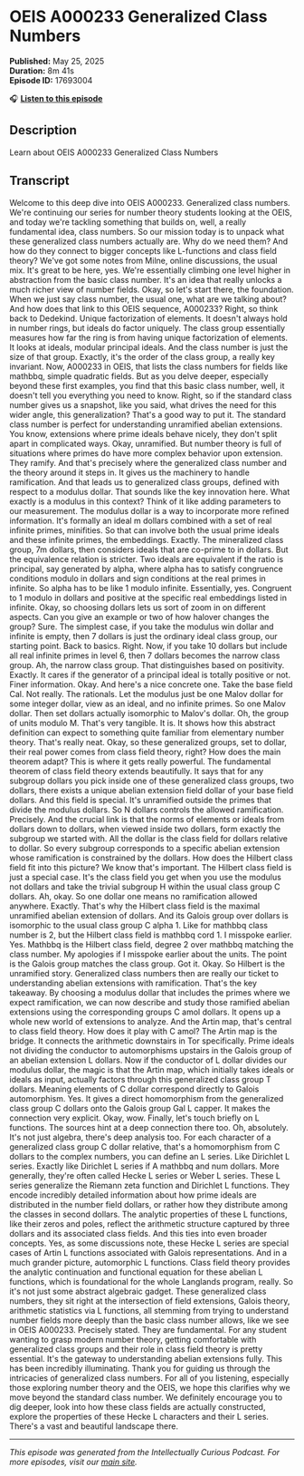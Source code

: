 # OEIS A000233 Generalized Class Numbers

**Published:** May 25, 2025  
**Duration:** 8m 41s  
**Episode ID:** 17693004

🎧 **[Listen to this episode](https://intellectuallycurious.buzzsprout.com/2529712/episodes/17693004-oeis-a000233-generalized-class-numbers)**

## Description

Learn about OEIS A000233 Generalized Class Numbers

## Transcript

Welcome to this deep dive into OEIS A000233. Generalized class numbers. We're continuing our series for number theory students looking at the OEIS, and today we're tackling something that builds on, well, a really fundamental idea, class numbers. So our mission today is to unpack what these generalized class numbers actually are. Why do we need them? And how do they connect to bigger concepts like L-functions and class field theory? We've got some notes from Milne, online discussions, the usual mix. It's great to be here, yes. We're essentially climbing one level higher in abstraction from the basic class number. It's an idea that really unlocks a much richer view of number fields. Okay, so let's start there, the foundation. When we just say class number, the usual one, what are we talking about? And how does that link to this OEIS sequence, A000233? Right, so think back to Dedekind. Unique factorization of elements. It doesn't always hold in number rings, but ideals do factor uniquely. The class group essentially measures how far the ring is from having unique factorization of elements. It looks at ideals, modular principal ideals. And the class number is just the size of that group. Exactly, it's the order of the class group, a really key invariant. Now, A000233 in OEIS, that lists the class numbers for fields like mathbbq, simple quadratic fields. But as you delve deeper, especially beyond these first examples, you find that this basic class number, well, it doesn't tell you everything you need to know. Right, so if the standard class number gives us a snapshot, like you said, what drives the need for this wider angle, this generalization? That's a good way to put it. The standard class number is perfect for understanding unramified abelian extensions. You know, extensions where prime ideals behave nicely, they don't split apart in complicated ways. Okay, unramified. But number theory is full of situations where primes do have more complex behavior upon extension. They ramify. And that's precisely where the generalized class number and the theory around it steps in. It gives us the machinery to handle ramification. And that leads us to generalized class groups, defined with respect to a modulus dollar. That sounds like the key innovation here. What exactly is a modulus in this context? Think of it like adding parameters to our measurement. The modulus dollar is a way to incorporate more refined information. It's formally an ideal m dollars combined with a set of real infinite primes, minifities. So that can involve both the usual prime ideals and these infinite primes, the embeddings. Exactly. The mineralized class group, 7m dollars, then considers ideals that are co-prime to in dollars. But the equivalence relation is stricter. Two ideals are equivalent if the ratio is principal, say generated by alpha, where alpha has to satisfy congruence conditions modulo in dollars and sign conditions at the real primes in infinite. So alpha has to be like 1 modulo infinite. Essentially, yes. Congruent to 1 modulo in dollars and positive at the specific real embeddings listed in infinite. Okay, so choosing dollars lets us sort of zoom in on different aspects. Can you give an example or two of how halover changes the group? Sure. The simplest case, if you take the modulus win dollar and infinite is empty, then 7 dollars is just the ordinary ideal class group, our starting point. Back to basics. Right. Now, if you take 10 dollars but include all real infinite primes in level 6, then 7 dollars becomes the narrow class group. Ah, the narrow class group. That distinguishes based on positivity. Exactly. It cares if the generator of a principal ideal is totally positive or not. Finer information. Okay. And here's a nice concrete one. Take the base field Cal. Not really. The rationals. Let the modulus just be one Malov dollar for some integer dollar, view as an ideal, and no infinite primes. So one Malov dollar. Then set dollars actually isomorphic to Malov's dollar. Oh, the group of units modulo M. That's very tangible. It is. It shows how this abstract definition can expect to something quite familiar from elementary number theory. That's really neat. Okay, so these generalized groups, set to dollar, their real power comes from class field theory, right? How does the main theorem adapt? This is where it gets really powerful. The fundamental theorem of class field theory extends beautifully. It says that for any subgroup dollars you pick inside one of these generalized class groups, two dollars, there exists a unique abelian extension field dollar of your base field dollars. And this field is special. It's unramified outside the primes that divide the modulus dollars. So N dollars controls the allowed ramification. Precisely. And the crucial link is that the norms of elements or ideals from dollars down to dollars, when viewed inside two dollars, form exactly the subgroup we started with. All the dollar is the class field for dollars relative to dollar. So every subgroup corresponds to a specific abelian extension whose ramification is constrained by the dollars. How does the Hilbert class field fit into this picture? We know that's important. The Hilbert class field is just a special case. It's the class field you get when you use the modulus not dollars and take the trivial subgroup H within the usual class group C dollars. Ah, okay. So one dollar one means no ramification allowed anywhere. Exactly. That's why the Hilbert class field is the maximal unramified abelian extension of dollars. And its Galois group over dollars is isomorphic to the usual class group C alpha 1. Like for mathbbq class number is 2, but the Hilbert class field is mathbbq cord 1. I misspoke earlier. Yes. Mathbbq is the Hilbert class field, degree 2 over mathbbq matching the class number. My apologies if I misspoke earlier about the units. The point is the Galois group matches the class group. Got it. Okay. So Hilbert is the unramified story. Generalized class numbers then are really our ticket to understanding abelian extensions with ramification. That's the key takeaway. By choosing a modulus dollar that includes the primes where we expect ramification, we can now describe and study those ramified abelian extensions using the corresponding groups C amol dollars. It opens up a whole new world of extensions to analyze. And the Artin map, that's central to class field theory. How does it play with C amol? The Artin map is the bridge. It connects the arithmetic downstairs in Tor specifically. Prime ideals not dividing the conductor to automorphisms upstairs in the Galois group of an abelian extension L dollars. Now if the conductor of L dollar divides our modulus dollar, the magic is that the Artin map, which initially takes ideals or ideals as input, actually factors through this generalized class group T dollars. Meaning elements of C dollar correspond directly to Galois automorphism. Yes. It gives a direct homomorphism from the generalized class group C dollars onto the Galois group Gal L capper. It makes the connection very explicit. Okay, wow. Finally, let's touch briefly on L functions. The sources hint at a deep connection there too. Oh, absolutely. It's not just algebra, there's deep analysis too. For each character of a generalized class group C dollar relative, that's a homomorphism from C dollars to the complex numbers, you can define an L series. Like Dirichlet L series. Exactly like Dirichlet L series if A mathbbq and num dollars. More generally, they're often called Hecke L series or Weber L series. These L series generalize the Riemann zeta function and Dirichlet L functions. They encode incredibly detailed information about how prime ideals are distributed in the number field dollars, or rather how they distribute among the classes in second dollars. The analytic properties of these L functions, like their zeros and poles, reflect the arithmetic structure captured by three dollars and its associated class fields. And this ties into even broader concepts. Yes, as some discussions note, these Hecke L series are special cases of Artin L functions associated with Galois representations. And in a much grander picture, automorphic L functions. Class field theory provides the analytic continuation and functional equation for these abelian L functions, which is foundational for the whole Langlands program, really. So it's not just some abstract algebraic gadget. These generalized class numbers, they sit right at the intersection of field extensions, Galois theory, arithmetic statistics via L functions, all stemming from trying to understand number fields more deeply than the basic class number allows, like we see in OEIS A000233. Precisely stated. They are fundamental. For any student wanting to grasp modern number theory, getting comfortable with generalized class groups and their role in class field theory is pretty essential. It's the gateway to understanding abelian extensions fully. This has been incredibly illuminating. Thank you for guiding us through the intricacies of generalized class numbers. For all of you listening, especially those exploring number theory and the OEIS, we hope this clarifies why we move beyond the standard class number. We definitely encourage you to dig deeper, look into how these class fields are actually constructed, explore the properties of these Hecke L characters and their L series. There's a vast and beautiful landscape there.

---
*This episode was generated from the Intellectually Curious Podcast. For more episodes, visit our [main site](https://intellectuallycurious.buzzsprout.com).*
